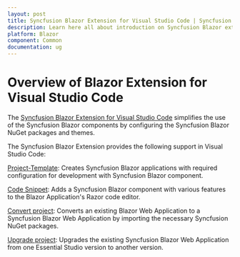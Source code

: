 ```yaml
---
layout: post
title: Syncfusion Blazor Extension for Visual Studio Code | Syncfusion
description: Learn here all about introduction on Syncfusion Blazor extension for Visual Studio Code which made integration made ease.
platform: Blazor
component: Common
documentation: ug
---
```


# Overview of Blazor Extension for Visual Studio Code

The [Syncfusion Blazor Extension for Visual Studio Code](https://marketplace.visualstudio.com/items?itemName=SyncfusionInc.Blazor-VSCode-Extensions) simplifies the use of the Syncfusion Blazor components by configuring the Syncfusion Blazor NuGet packages and themes.

The Syncfusion Blazor Extension provides the following support in Visual Studio Code:

[Project-Template](./visual-studio-code-extensions/create-project):  Creates Syncfusion Blazor applications with required configuration for development with Syncfusion Blazor component.

[Code Snippet](./visual-studio-code-extensions/code-snippet):  Adds a Syncfusion Blazor component with various features to the Blazor Application's Razor code editor.

[Convert project](./visual-studio-code-extensions/convert-project):  Converts an existing Blazor Web Application to a Syncfusion Blazor Web Application by importing the necessary Syncfusion NuGet packages.

[Upgrade project](./visual-studio-code-extensions/upgrade-project):  Upgrades the existing Syncfusion Blazor Web Application from one Essential Studio version to another version.
